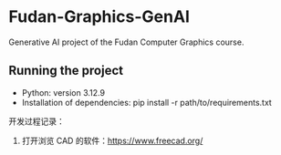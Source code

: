 # Fudan-Graphics-GenAI
Generative AI project of the Fudan Computer Graphics course.

## Running the project

- Python: version 3.12.9
- Installation of dependencies: pip install -r path/to/requirements.txt


开发过程记录：
1. 打开浏览 CAD 的软件：https://www.freecad.org/
